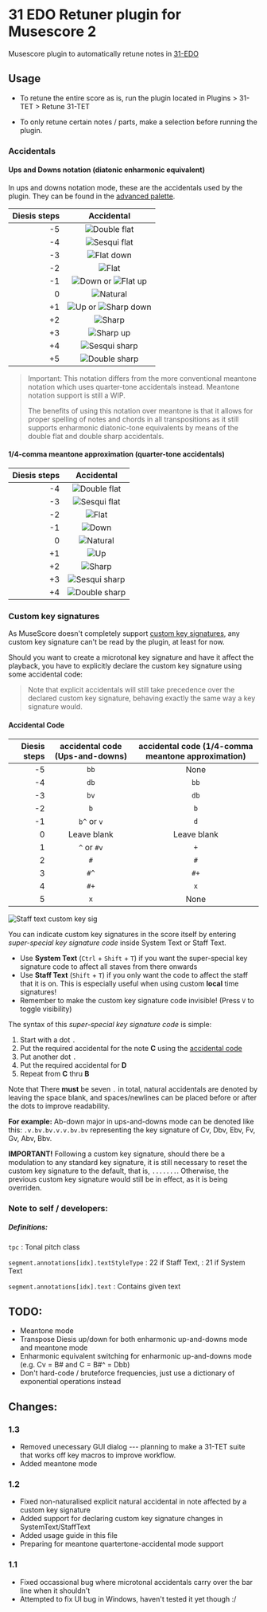 # 31 EDO Retuner plugin for Musescore 2

Musescore plugin to automatically retune notes in [31-EDO](https://en.wikipedia.org/wiki/31_equal_temperament)

## Usage

- To retune the entire score as is, run the plugin located in Plugins > 31-TET > Retune 31-TET

- To only retune certain notes / parts, make a selection before running the plugin.

### Accidentals

#### Ups and Downs notation (diatonic enharmonic equivalent)

In ups and downs notation mode, these are the accidentals used by the
plugin. They can be found in the [advanced palette](https://musescore.org/en/handbook/palettes-and-workspaces#workspaces).

| Diesis steps | Accidental |
| ---: | :-----:|
| -5  | ![Double flat](images/bb.png) |
| -4  | ![Sesqui flat](images/db.png)  |
| -3  | ![Flat down](images/bd.png)  |
| -2  | ![Flat](images/b.png)  |
| -1  | ![Down](images/d.png) or ![Flat up](images/bu.png) |
| 0   | ![Natural](images/n.png) |
| +1  | ![Up](images/u.png) or ![Sharp down](images/sd.png) |
| +2  | ![Sharp](images/s.png)  |
| +3  | ![Sharp up](images/su.png) |
| +4  | ![Sesqui sharp](images/ss.png)  |
| +5  | ![Double sharp](images/x.png)  |

> Important: This notation differs from the more conventional meantone notation
> which uses quarter-tone accidentals instead. Meantone notation support is still a WIP.
>
> The benefits of using this notation over meantone is that it allows for proper
> spelling of notes and chords in all transpositions as it still supports enharmonic diatonic-tone equivalents
> by means of the double flat and double sharp accidentals.

#### 1/4-comma meantone approximation (quarter-tone accidentals)

| Diesis steps | Accidental |
| ---: | :-----:|
| -4  | ![Double flat](images/bb.png) |
| -3  | ![Sesqui flat](images/db.png)  |
| -2  | ![Flat](images/b.png)  |
| -1  | ![Down](images/d-quarter.png) |
| 0   | ![Natural](images/n.png) |
| +1  | ![Up](images/+.png) |
| +2  | ![Sharp](images/s.png)  |
| +3  | ![Sesqui sharp](images/ss.png)  |
| +4  | ![Double sharp](images/x.png)  |

### Custom key signatures

As MuseScore doesn't completely support
[custom key signatures](https://musescore.org/en/handbook/key-signatures#custom-key-signatures),
any custom key signature can't be read by the plugin, at least for now.

Should you want to create a microtonal key signature and have it affect the
playback, you have to explicitly declare the custom key signature using some
accidental code:

> Note that explicit accidentals will still take precedence over the
> declared custom key signature, behaving exactly the same way a key signature
> would.

#### Accidental Code

| Diesis steps | accidental code (Ups-and-downs) | accidental code (1/4-comma meantone approximation) |
| ----: | :----: | :----: |
| -5   | `bb` | None |
| -4   | `db`  | `bb` |
| -3   | `bv`  | `db` |
| -2   | `b`  | `b` |
| -1   | `b^` or `v`| `d` |
| 0  | Leave blank  | Leave blank |
| 1   | `^` or `#v` | `+` |
| 2  | `#`  | `#` |
| 3   | `#^`  | `#+` |
| 4  | `#+`  | `x` |
| 5   |  `x` | None |

![Staff text custom key sig](images/2018/06/staff-text-custom-key-sig.png)

You can indicate custom key signatures in the score itself
by entering *super-special key signature code* inside
System Text or Staff Text.

- Use **System Text** (`Ctrl` + `Shift` + `T`) if you want the super-special key signature code to affect
  all staves from there onwards
- Use **Staff Text** (`Shift` + `T`) if you only want the code to affect the staff that it is on.
  This is especially useful when using custom **local** time signatures!
- Remember to make the custom key signature code invisible! (Press `V` to toggle visibility)

The syntax of this *super-special key signature code* is simple:

1. Start with a dot `.`
2. Put the required accidental for the note **C** using the [accidental code](#accidental-code)
3. Put another dot `.`
4. Put the required accidental for **D**
5. Repeat from **C** thru **B**

Note that There **must** be seven `.` in total,
natural accidentals are denoted by leaving the space blank,
and spaces/newlines can be placed before or after the dots to improve readability.

**For example:**
Ab-down major in ups-and-downs mode can be denoted like this: `.v.bv.bv.v.v.bv.bv`
representing the key signature of Cv, Dbv, Ebv, Fv, Gv, Abv, Bbv.

**IMPORTANT!** Following a custom key signature, should there be a modulation to any standard
key signature, it is still necessary to reset the custom key signature to the default, that is,
`.......`. Otherwise, the previous custom key signature would still be in effect, as it is being
overriden.


### Note to self / developers:

##### Definitions:

`tpc`
: Tonal pitch class

`segment.annotations[idx].textStyleType`
: 22 if Staff Text,
: 21 if System Text

`segment.annotations[idx].text`
: Contains given text

## TODO:

- Meantone mode
- Transpose Diesis up/down for both enharmonic up-and-downs mode and meantone mode
- Enharmonic equivalent switching for enharmonic up-and-downs mode (e.g. Cv = B# and C = B#^ = Dbb)
- Don't hard-code / bruteforce frequencies, just use a dictionary of exponential operations instead

## Changes:

### 1.3

- Removed unecessary GUI dialog --- planning to make a 31-TET suite that works off key macros to
  improve workflow.
- Added meantone mode

### 1.2

- Fixed non-naturalised explicit natural accidental in note affected by a custom key signature
- Added support for declaring custom key signature changes in SystemText/StaffText
- Added usage guide in this file
- Preparing for meantone quartertone-accidental mode support

### 1.1

- Fixed occassional bug where microtonal accidentals carry over the bar line when it shouldn't
- Attempted to fix UI bug in Windows, haven't tested it yet though :/
